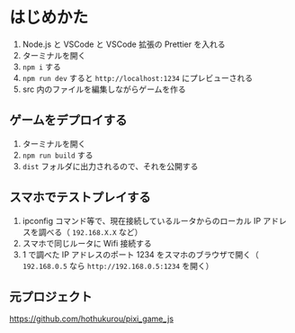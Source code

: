 # はじめかた

1. Node.js と VSCode と VSCode 拡張の Prettier を入れる
2. ターミナルを開く
3. `npm i` する
4. `npm run dev` すると `http://localhost:1234` にプレビューされる
5. src 内のファイルを編集しながらゲームを作る

## ゲームをデプロイする

1. ターミナルを開く
2. `npm run build` する
3. `dist` フォルダに出力されるので、それを公開する

## スマホでテストプレイする

1. ipconfig コマンド等で、現在接続しているルータからのローカル IP アドレスを調べる（ `192.168.X.X` など）
2. スマホで同じルータに Wifi 接続する
3. 1 で調べた IP アドレスのポート 1234 をスマホのブラウザで開く（ `192.168.0.5` なら `http://192.168.0.5:1234` を開く）

## 元プロジェクト

https://github.com/hothukurou/pixi_game_js

